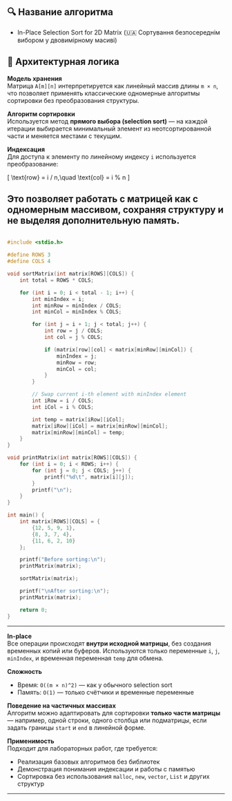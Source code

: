 ## 🔍 Название алгоритма

- In-Place Selection Sort for 2D Matrix (🇺🇦 Сортування безпосереднім вибором у двовимірному масиві)

## 🧠 Архитектурная логика 

**Модель хранения**  
Матрица `A[m][n]` интерпретируется как линейный массив длины `m × n`, что позволяет применять классические одномерные алгоритмы сортировки без преобразования структуры.

**Алгоритм сортировки**  
Используется метод **прямого выбора (selection sort)** — на каждой итерации выбирается минимальный элемент из неотсортированной части и меняется местами с текущим.

**Индексация**  
Для доступа к элементу по линейному индексу `i` используется преобразование:  


\[
\text{row} = i / n,\quad \text{col} = i \% n
\]

  
Это позволяет работать с матрицей как с одномерным массивом, сохраняя структуру и не выделяя дополнительную память.
  ---
```c

#include <stdio.h>

#define ROWS 3
#define COLS 4

void sortMatrix(int matrix[ROWS][COLS]) {
    int total = ROWS * COLS;

    for (int i = 0; i < total - 1; i++) {
        int minIndex = i;
        int minRow = minIndex / COLS;
        int minCol = minIndex % COLS;

        for (int j = i + 1; j < total; j++) {
            int row = j / COLS;
            int col = j % COLS;

            if (matrix[row][col] < matrix[minRow][minCol]) {
                minIndex = j;
                minRow = row;
                minCol = col;
            }
        }

        // Swap current i-th element with minIndex element
        int iRow = i / COLS;
        int iCol = i % COLS;

        int temp = matrix[iRow][iCol];
        matrix[iRow][iCol] = matrix[minRow][minCol];
        matrix[minRow][minCol] = temp;
    }
}

void printMatrix(int matrix[ROWS][COLS]) {
    for (int i = 0; i < ROWS; i++) {
        for (int j = 0; j < COLS; j++) {
            printf("%d\t", matrix[i][j]);
        }
        printf("\n");
    }
}

int main() {
    int matrix[ROWS][COLS] = {
        {12, 5, 9, 1},
        {8, 3, 7, 4},
        {11, 6, 2, 10}
    };

    printf("Before sorting:\n");
    printMatrix(matrix);

    sortMatrix(matrix);

    printf("\nAfter sorting:\n");
    printMatrix(matrix);

    return 0;
}
```
---


**In-place**  
Все операции происходят **внутри исходной матрицы**, без создания временных копий или буферов. Используются только переменные `i`, `j`, `minIndex`, и временная переменная `temp` для обмена.

**Сложность**
- Время: `O((m × n)^2)` — как у обычного selection sort  
- Память: `O(1)` — только счётчики и временные переменные

**Поведение на частичных массивах**  
Алгоритм можно адаптировать для сортировки **только части матрицы** — например, одной строки, одного столбца или подматрицы, если задать границы `start` и `end` в линейной форме.

**Применимость**  
Подходит для лабораторных работ, где требуется:
- Реализация базовых алгоритмов без библиотек  
- Демонстрация понимания индексации и работы с памятью  
- Сортировка без использования `malloc`, `new`, `vector`, `List` и других структур



---
